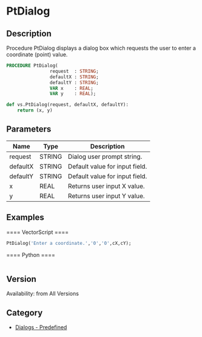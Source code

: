 # PtDialog

## Description
Procedure PtDialog displays a dialog box which requests the user to enter a coordinate (point) value.

```pascal
PROCEDURE PtDialog(
				request  : STRING;
				defaultX : STRING;
				defaultY : STRING;
				VAR x    : REAL;
				VAR y    : REAL);
```

```python
def vs.PtDialog(request, defaultX, defaultY):
    return (x, y)
```

## Parameters
|Name|Type|Description|
|---|---|---|
|request|STRING|Dialog user prompt string.|
|defaultX|STRING|Default value for input field.|
|defaultY|STRING|Default value for input field.|
|x|REAL|Returns user input X value.|
|y|REAL|Returns user input Y value.|

## Examples
==== VectorScript ====
```pascal
PtDialog('Enter a coordinate.','0','0',cX,cY);
```
==== Python ====
```python

```

## Version
Availability: from All Versions

## Category
* [Dialogs - Predefined](../Categories/Dialogs%20-%20Predefined.md)

